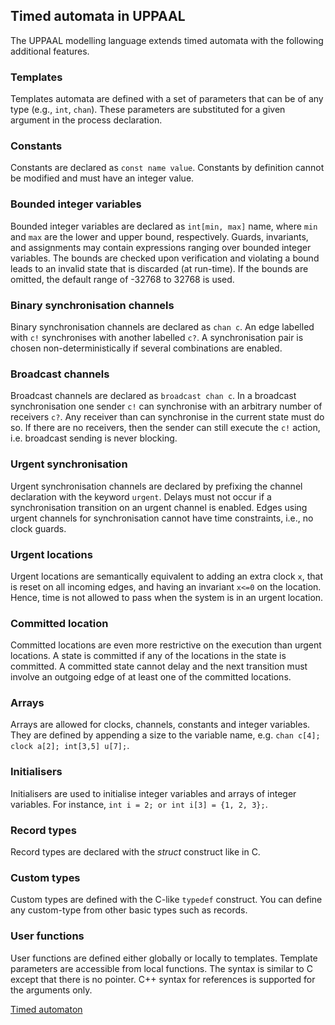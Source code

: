 ## Timed automata in UPPAAL
 The UPPAAL modelling language extends timed automata with the following additional features.
### Templates 
Templates automata are defined with a set of parameters that can be of any type (e.g., `int`, `chan`). These parameters are substituted for a given argument in the process declaration. 
### Constants
Constants are declared as `const name value`. Constants by definition cannot be modified and must have an integer value. 
### Bounded integer variables
Bounded integer variables are declared as `int[min, max]` name, where `min` and `max` are the lower and upper bound, respectively. Guards, invariants, and assignments may contain expressions ranging over bounded integer variables. The bounds are checked upon verification and violating a bound leads to an invalid state that is discarded (at run-time). If the bounds are omitted, the default range of -32768 to 32768 is used.
### Binary synchronisation channels
Binary synchronisation channels are declared as `chan c`. An edge labelled with `c!` synchronises with another labelled `c?`. A synchronisation pair is chosen non-deterministically if several combinations are enabled. 
### Broadcast channels
Broadcast channels are declared as `broadcast chan c`. In a broadcast synchronisation one sender `c!` can synchronise with an arbitrary number of receivers `c?`. Any receiver than can synchronise in the current state must do so. If there are no receivers, then the sender can still execute the `c!` action, i.e. broadcast sending is never blocking.
### Urgent synchronisation
Urgent synchronisation channels are declared by prefixing the channel declaration with the keyword `urgent`. Delays must not occur if a synchronisation transition on an urgent channel is enabled. Edges using urgent channels for synchronisation cannot have time constraints, i.e., no clock guards. 
### Urgent locations
Urgent locations are semantically equivalent to adding an extra clock `x`, that is reset on all incoming edges, and having an invariant `x<=0` on the location. Hence, time is not allowed to pass when the system is in an urgent location. 
### Committed location
Committed locations are even more restrictive on the execution than urgent locations. A state is committed if any of the locations in the state is committed. A committed state cannot delay and the next transition must involve an outgoing edge of at least one of the committed locations. 
### Arrays
Arrays are allowed for clocks, channels, constants and integer variables. They are defined by appending a size to the variable name, e.g. `chan c[4]; clock a[2]; int[3,5] u[7];`. 
### Initialisers
Initialisers are used to initialise integer variables and arrays of integer variables. For instance, `int i = 2; or int i[3] = {1, 2, 3};`. 
### Record types
Record types are declared with the *struct* construct like in C. 
### Custom types
Custom types are defined with the C-like `typedef` construct. You can define any custom-type from other basic types such as records. 
### User functions
User functions are defined either globally or locally to templates. Template parameters are accessible from local functions. The syntax is similar to C except that there is no pointer. C++ syntax for references is supported for the arguments only.

[Timed automaton](Timed%20automaton.md)
